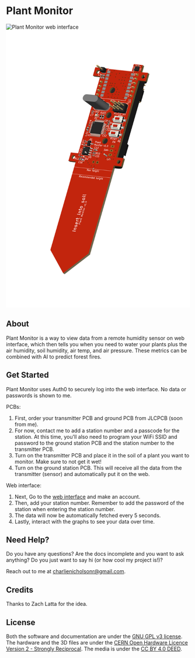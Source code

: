 # Plant Monitor

![Plant Monitor web interface](https://cloud-o9908n03p-hack-club-bot.vercel.app/0image.png)
![Plant Monitor circuit board](https://github.com/crnicholson/Plant-Monitor/blob/main/Media/pcb.png)

## About

Plant Monitor is a way to view data from a remote humidity sensor on web interface, which then tells you when you need to water your plants plus the air humidity, soil humidity, air temp, and air pressure. These metrics can be combined with AI to predict forest fires. 

## Get Started

Plant Monitor uses Auth0 to securely log into the web interface. No data or passwords is shown to me. 

PCBs:
1. First, order your transmitter PCB and ground PCB from JLCPCB (soon from me).
2. For now, contact me to add a station number and a passcode for the station. At this time, you'll also need to program your WiFi SSID and password to the ground station PCB and the station number to the transmitter PCB.
3. Turn on the transmitter PCB and place it in the soil of a plant you want to monitor. Make sure to not get it wet!
4. Turn on the ground station PCB. This will receive all the data from the transmitter (sensor) and automatically put it on the web.

Web interface:
1. Next, Go to the [web interface](https://plant-monitor-web.vercel.app) and make an account. 
2. Then, add your station number. Remember to add the password of the station when entering the station number. 
3. The data will now be automatically fetched every 5 seconds. 
4. Lastly, interact with the graphs to see your data over time. 

## Need Help?

Do you have any questions? Are the docs incomplete and you want to ask anything? Do you just want to say hi (or how cool my project is!)?

Reach out to me at [charlienicholsonr@gmail.com](mailto:charlienicholsonr@gmail.com).

## Credits

Thanks to Zach Latta for the idea.

## License

Both the software and documentation are under the [GNU GPL v3 license](https://choosealicense.com/licenses/gpl-3.0/). The hardware and the 3D files are under the [CERN Open Hardware Licence Version 2 - Strongly Reciprocal](https://choosealicense.com/licenses/cern-ohl-s-2.0/). The media is under the [CC BY 4.0 DEED](https://creativecommons.org/licenses/by/4.0/).

